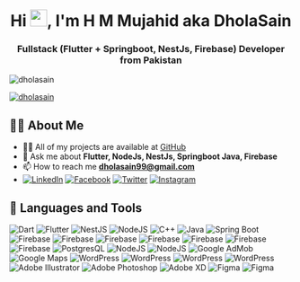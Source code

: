 
<h1 align="center">Hi <img src="https://raw.githubusercontent.com/MartinHeinz/MartinHeinz/master/wave.gif" width="30px">, I'm H M Mujahid aka DholaSain</h1>

<h3 align="center">Fullstack (Flutter + Springboot, NestJs, Firebase) Developer from Pakistan</h3>

<p align="left"> <img src="https://komarev.com/ghpvc/?username=dholasain&label=Profile%20views&color=0e75b6&style=flat" alt="dholasain" /> </p>
<p align="left">
    <a href="https://github.com/ryo-ma/github-profile-trophy">
        <img src="https://github-profile-trophy.vercel.app/?username=dholasain" alt="dholasain" />
    </a>
</p>

## 🙋‍♂️ About Me

- 👨‍💻 All of my projects are available at [GitHub](https://github.com/dholasain)
- 💬 Ask me about **Flutter, NodeJs, NestJs, Springboot Java, Firebase**
- 📫 How to reach me **dholasain99@gmail.com**
- [![LinkedIn](https://img.shields.io/badge/-dholasain-blue?style=flat&logo=LinkedIn)](https://linkedin.com/in/dholasain) [![Facebook](https://img.shields.io/badge/-dholasain-1877F2?style=flat&logo=Facebook&logoColor=white)](https://fb.com/dholasain99) [![Twitter](https://img.shields.io/badge/-dholasain-1DA1F2?style=flat&logo=Twitter&logoColor=white)](https://twitter.com/dholasain) [![Instagram](https://img.shields.io/badge/-dholasain-C13584?style=flat&logo=Instagram&logoColor=white)](https://instagram.com/dholasain)

## 🚀 Languages and Tools

![Dart](https://img.shields.io/badge/-Dart-000?&logo=dart) ![Flutter](https://img.shields.io/badge/-Flutter-000?&logo=flutter) ![NestJS](https://img.shields.io/badge/-nestjs-000?&logo=nestjs) ![NodeJS](https://img.shields.io/badge/-nodejs-000?&logo=node) ![C++](https://img.shields.io/badge/-cplusplus-000?&logo=Cplusplus) ![Java](https://img.shields.io/badge/-java-000?&logo=java) ![Spring Boot](https://img.shields.io/badge/-springboot-000?&logo=spring) ![Firebase](https://img.shields.io/badge/-Firebase-000?&logo=firebase) 
![Firebase](https://img.shields.io/badge/-AWS-000?&logo=aws) ![Firebase](https://img.shields.io/badge/-GoogleCloud-000?&logo=google-cloud) ![Firebase](https://img.shields.io/badge/-RESTful-000?&logo=RESTful) ![Firebase](https://img.shields.io/badge/-GraphQL-000?&logo=GraphQL) ![Firebase](https://img.shields.io/badge/-gRPC-000?&logo=gRPC) ![Firebase](https://img.shields.io/badge/-Socket.io-000?&logo=socket.io) 
![PostgresQL](https://img.shields.io/badge/-Postgresql-000?&logo=postgresql) ![NodeJS](https://img.shields.io/badge/-MySQL-666?&logo=mysql) ![NodeJS](https://img.shields.io/badge/-MongoDB-1?&logo=mongodb) 
 ![Google AdMob](https://img.shields.io/badge/-AdMob-000?&logo=google-admob) ![Google Maps](https://img.shields.io/badge/-maps-000?&logo=google-maps) ![WordPress](https://img.shields.io/badge/-WordPress-000?&logo=wordpress) ![WordPress](https://img.shields.io/badge/-WebRTC-000?&logo=webrtc)  ![WordPress](https://img.shields.io/badge/iOS-000?&logo=apple) ![WordPress](https://img.shields.io/badge/-Android-000?&logo=android) 
 ![Adobe Illustrator](https://img.shields.io/badge/-Illustrator-000?&logo=adobe-illustrator) ![Adobe Photoshop](https://img.shields.io/badge/-Photoshop-000?&logo=adobe-photoshop) ![Adobe XD](https://img.shields.io/badge/-Xd-000?&logo=adobe-xd) ![Figma](https://img.shields.io/badge/-Figma-000?&logo=figma) ![Figma](https://img.shields.io/badge/-Canva-000?&logo=canva)
